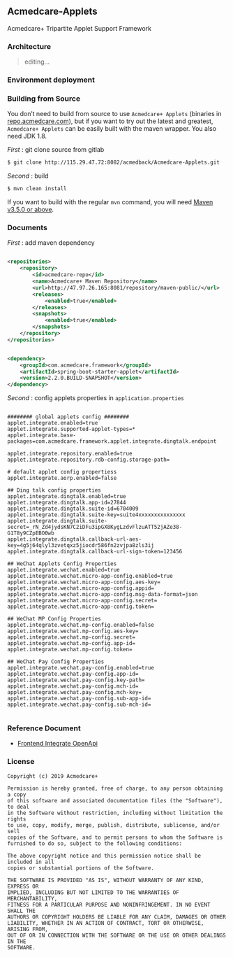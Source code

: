## Acmedcare-Applets

Acmedcare+ Tripartite Applet Support Framework

### Architecture

> editing...

### Environment deployment


### Building from Source

You don’t need to build from source to use `Acmedcare+ Applets` (binaries in [repo.acmedcare.com](http://47.97.26.165:8081/repository/maven-public/)), 
but if you want to try out the latest and greatest, 
`Acmedcare+ Applets` can be easily built with the maven wrapper. You also need JDK 1.8.

*First* : git clone source from gitlab
 
```bash
$ git clone http://115.29.47.72:8082/acmedback/Acmedcare-Applets.git
```

*Second* : build

```bash
$ mvn clean install
```

If you want to build with the regular `mvn` command, you will need [Maven v3.5.0 or above](https://maven.apache.org/run-maven/index.html).


### Documents

*First* : add maven dependency
 
```xml

<repositories>
    <repository>
        <id>acmedcare-repo</id>
        <name>Acmedcare+ Maven Repository</name>
        <url>http://47.97.26.165:8081/repository/maven-public/</url>
        <releases>
            <enabled>true</enabled>
        </releases>
        <snapshots>
            <enabled>true</enabled>
        </snapshots>
    </repository>
</repositories>


<dependency>
    <groupId>com.acmedcare.framework</groupId>
    <artifactId>spring-boot-starter-applet</artifactId>
    <version>2.2.0.BUILD-SNAPSHOT</version>
</dependency>

```

*Second* : config applets properties in `application.properties`

```properties

######## global applets config ########
applet.integrate.enabled=true
applet.integrate.supported-applet-types=*
applet.integrate.base-packages=com.acmedcare.framework.applet.integrate.dingtalk.endpoint

applet.integrate.repository.enabled=true
applet.integrate.repository.rdb-config.storage-path=

# default applet config propertiess
applet.integrate.aorp.enabled=false

## Ding talk config properties
applet.integrate.dingtalk.enabled=true
applet.integrate.dingtalk.app-id=27844
applet.integrate.dingtalk.suite-id=6704009
applet.integrate.dingtalk.suite-key=suite4xxxxxxxxxxxxxxx
applet.integrate.dingtalk.suite-secret=_rN_Zd4jydsKN7C2iDFu3ipGX8KygLzdvFlzuATT52jAZe38-G1T8y9CZpEBO0wb
applet.integrate.dingtalk.callback-url-aes-key=4g5j64qlyl3zvetqxz5jiocdr586fn2zvjpa8zls3ij
applet.integrate.dingtalk.callback-url-sign-token=123456

## WeChat Applets Config Properties
applet.integrate.wechat.enabled=true
applet.integrate.wechat.micro-app-config.enabled=true
applet.integrate.wechat.micro-app-config.aes-key=
applet.integrate.wechat.micro-app-config.appid=
applet.integrate.wechat.micro-app-config.msg-data-format=json
applet.integrate.wechat.micro-app-config.secret=
applet.integrate.wechat.micro-app-config.token=

## WeChat MP Config Properties
applet.integrate.wechat.mp-config.enabled=false
applet.integrate.wechat.mp-config.aes-key=
applet.integrate.wechat.mp-config.secret=
applet.integrate.wechat.mp-config.app-id=
applet.integrate.wechat.mp-config.token=

## WeChat Pay Config Properties
applet.integrate.wechat.pay-config.enabled=true
applet.integrate.wechat.pay-config.app-id=
applet.integrate.wechat.pay-config.key-path=
applet.integrate.wechat.pay-config.mch-id=
applet.integrate.wechat.pay-config.mch-key=
applet.integrate.wechat.pay-config.sub-app-id=
applet.integrate.wechat.pay-config.sub-mch-id=


```

### Reference Document

- [Frontend Integrate OpenApi](Applets-OpenApi.md)

### License
 
```
Copyright (c) 2019 Acmedcare+

Permission is hereby granted, free of charge, to any person obtaining a copy
of this software and associated documentation files (the "Software"), to deal
in the Software without restriction, including without limitation the rights
to use, copy, modify, merge, publish, distribute, sublicense, and/or sell
copies of the Software, and to permit persons to whom the Software is
furnished to do so, subject to the following conditions:

The above copyright notice and this permission notice shall be included in all
copies or substantial portions of the Software.

THE SOFTWARE IS PROVIDED "AS IS", WITHOUT WARRANTY OF ANY KIND, EXPRESS OR
IMPLIED, INCLUDING BUT NOT LIMITED TO THE WARRANTIES OF MERCHANTABILITY,
FITNESS FOR A PARTICULAR PURPOSE AND NONINFRINGEMENT. IN NO EVENT SHALL THE
AUTHORS OR COPYRIGHT HOLDERS BE LIABLE FOR ANY CLAIM, DAMAGES OR OTHER
LIABILITY, WHETHER IN AN ACTION OF CONTRACT, TORT OR OTHERWISE, ARISING FROM,
OUT OF OR IN CONNECTION WITH THE SOFTWARE OR THE USE OR OTHER DEALINGS IN THE
SOFTWARE.

```
